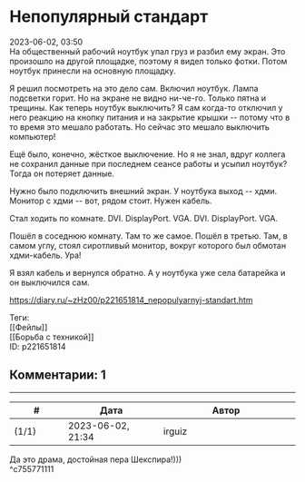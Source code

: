 Непопулярный стандарт
=====================

  
2023-06-02, 03:50  
 На общественный рабочий ноутбук упал груз и разбил ему экран. Это произошло на другой площадке, поэтому я видел только фотки. Потом ноутбук принесли на основную площадку.   
   
 Я решил посмотреть на это дело сам. Включил ноутбук. Лампа подсветки горит. Но на экране не видно ни-че-го. Только пятна и трещины. Как теперь ноутбук выключить? Я сам когда-то отключил у него реакцию на кнопку питания и на закрытие крышки -- потому что в то время это мешало работать. Но сейчас это мешало выключить компьютер!   
   
 Ещё было, конечно, жёсткое выключение. Но я не знал, вдруг коллега не сохранил данные при последнем сеансе работы и усыпил ноутбук? Тогда он потеряет данные.   
   
 Нужно было подключить внешний экран. У ноутбука выход -- хдми. Монитор с хдми -- вот, рядом стоит. Нужен кабель.   
   
 Стал ходить по комнате. DVI. DisplayPort. VGA. DVI. DisplayPort. VGA.   
   
 Пошёл в соседнюю комнату. Там то же самое. Пошёл в третью. Там, в самом углу, стоял сиротливый монитор, вокруг которого был обмотан хдми-кабель. Ура!   
   
 Я взял кабель и вернулся обратно. А у ноутбука уже села батарейка и он выключился сам.   
  
<https://diary.ru/~zHz00/p221651814_nepopulyarnyj-standart.htm>  
  
Теги:  
[[Фейлы]]  
[[Борьба с техникой]]  
ID: p221651814  


Комментарии: 1
--------------

  


---



|         #         |              Дата              |                     Автор                     |           ID           |
| --- | --- | --- | --- |
| (1/1) | 2023-06-02, 21:34 | irguiz | c755771111 |

  
 Да это драма, достойная пера Шекспира!)))   
 ^c755771111
